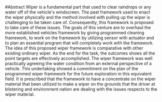 #Abstract
Wiper is a fundamental part that used to clear raindrops or any water off of the vehicle's windscreen. The past framework used to enact the wiper physically and the method involved with pulling up the wiper is challenging to be taken care of. Consequently, this framework is proposed to take care of these issues. The goals of this venture are to overhaul the more established vehicles framework by giving programmed cleaning framework, to work on the framework by utilizing sensor with actuator and to plan an essential program that will completely work with the framework. The idea of this proposed wiper framework is comparative with other existing ordinary wiper. As the end for the task, the outcomes shows all the point targets are effectively accomplished. The wiper framework was well practically agreeing the water condition from an external perspective of a vehicle. This undertaking showed a commitment on the plan of the programmed wiper framework for the future exploration in this equivalent field. It is prescribed that the framework to have a concentrate on the wiper material that been utilized to make a wiper on the grounds that the driver at blistering and environment nation are dealing with the issues respects to the wiper material.
